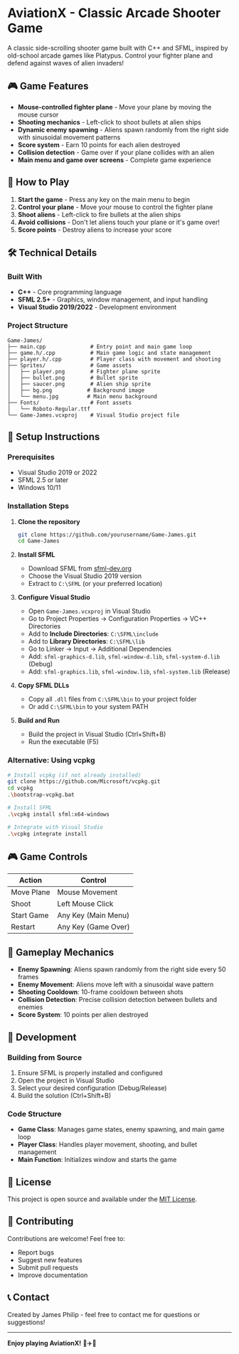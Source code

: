 # AviationX - Classic Arcade Shooter Game

A classic side-scrolling shooter game built with C++ and SFML, inspired by old-school arcade games like Platypus. Control your fighter plane and defend against waves of alien invaders!

## 🎮 Game Features

- **Mouse-controlled fighter plane** - Move your plane by moving the mouse cursor
- **Shooting mechanics** - Left-click to shoot bullets at alien ships
- **Dynamic enemy spawning** - Aliens spawn randomly from the right side with sinusoidal movement patterns
- **Score system** - Earn 10 points for each alien destroyed
- **Collision detection** - Game over if your plane collides with an alien
- **Main menu and game over screens** - Complete game experience

## 🎯 How to Play

1. **Start the game** - Press any key on the main menu to begin
2. **Control your plane** - Move your mouse to control the fighter plane
3. **Shoot aliens** - Left-click to fire bullets at the alien ships
4. **Avoid collisions** - Don't let aliens touch your plane or it's game over!
5. **Score points** - Destroy aliens to increase your score

## 🛠️ Technical Details

### Built With
- **C++** - Core programming language
- **SFML 2.5+** - Graphics, window management, and input handling
- **Visual Studio 2019/2022** - Development environment

### Project Structure
```
Game-James/
├── main.cpp              # Entry point and main game loop
├── game.h/.cpp           # Main game logic and state management
├── player.h/.cpp         # Player class with movement and shooting
├── Sprites/              # Game assets
│   ├── player.png        # Fighter plane sprite
│   ├── bullet.png        # Bullet sprite
│   ├── saucer.png        # Alien ship sprite
│   ├── bg.png           # Background image
│   └── menu.jpg         # Main menu background
├── Fonts/                # Font assets
│   └── Roboto-Regular.ttf
└── Game-James.vcxproj    # Visual Studio project file
```

## 🚀 Setup Instructions

### Prerequisites
- Visual Studio 2019 or 2022
- SFML 2.5 or later
- Windows 10/11

### Installation Steps

1. **Clone the repository**
   ```bash
   git clone https://github.com/yourusername/Game-James.git
   cd Game-James
   ```

2. **Install SFML**
   - Download SFML from [sfml-dev.org](https://www.sfml-dev.org/download.php)
   - Choose the Visual Studio 2019 version
   - Extract to `C:\SFML` (or your preferred location)

3. **Configure Visual Studio**
   - Open `Game-James.vcxproj` in Visual Studio
   - Go to Project Properties → Configuration Properties → VC++ Directories
   - Add to **Include Directories**: `C:\SFML\include`
   - Add to **Library Directories**: `C:\SFML\lib`
   - Go to Linker → Input → Additional Dependencies
   - Add: `sfml-graphics-d.lib`, `sfml-window-d.lib`, `sfml-system-d.lib` (Debug)
   - Add: `sfml-graphics.lib`, `sfml-window.lib`, `sfml-system.lib` (Release)

4. **Copy SFML DLLs**
   - Copy all `.dll` files from `C:\SFML\bin` to your project folder
   - Or add `C:\SFML\bin` to your system PATH

5. **Build and Run**
   - Build the project in Visual Studio (Ctrl+Shift+B)
   - Run the executable (F5)

### Alternative: Using vcpkg
```bash
# Install vcpkg (if not already installed)
git clone https://github.com/Microsoft/vcpkg.git
cd vcpkg
.\bootstrap-vcpkg.bat

# Install SFML
.\vcpkg install sfml:x64-windows

# Integrate with Visual Studio
.\vcpkg integrate install
```

## 🎮 Game Controls

| Action | Control |
|--------|---------|
| Move Plane | Mouse Movement |
| Shoot | Left Mouse Click |
| Start Game | Any Key (Main Menu) |
| Restart | Any Key (Game Over) |

## 🎯 Gameplay Mechanics

- **Enemy Spawning**: Aliens spawn randomly from the right side every 50 frames
- **Enemy Movement**: Aliens move left with a sinusoidal wave pattern
- **Shooting Cooldown**: 10-frame cooldown between shots
- **Collision Detection**: Precise collision detection between bullets and enemies
- **Score System**: 10 points per alien destroyed

## 🔧 Development

### Building from Source
1. Ensure SFML is properly installed and configured
2. Open the project in Visual Studio
3. Select your desired configuration (Debug/Release)
4. Build the solution (Ctrl+Shift+B)

### Code Structure
- **Game Class**: Manages game states, enemy spawning, and main game loop
- **Player Class**: Handles player movement, shooting, and bullet management
- **Main Function**: Initializes window and starts the game

## 📝 License

This project is open source and available under the [MIT License](LICENSE).

## 🤝 Contributing

Contributions are welcome! Feel free to:
- Report bugs
- Suggest new features
- Submit pull requests
- Improve documentation

## 📞 Contact

Created by James Philip - feel free to contact me for questions or suggestions!

---

**Enjoy playing AviationX!** 🚀✈️👾

